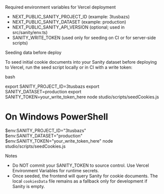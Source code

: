 Required environment variables for Vercel deployment

- NEXT_PUBLIC_SANITY_PROJECT_ID (example: 3tusbazs)
- NEXT_PUBLIC_SANITY_DATASET (example: production)
- NEXT_PUBLIC_SANITY_API_VERSION (optional; used in src/sanity/env.ts)
- SANITY_WRITE_TOKEN (used only for seeding on CI or for server-side scripts)

Seeding data before deploy

To seed initial cookie documents into your Sanity dataset before deploying to Vercel, run the seed script locally or in CI with a write token:

bash

export SANITY_PROJECT_ID=3tusbazs
export SANITY_DATASET=production
export SANITY_TOKEN=your_write_token_here
node studio/scripts/seedCookies.js

# On Windows PowerShell

$env:SANITY_PROJECT_ID="3tusbazs"
$env:SANITY_DATASET="production"
$env:SANITY_TOKEN="your_write_token_here"
node studio/scripts/seedCookies.js

Notes

- Do NOT commit your SANITY_TOKEN to source control. Use Vercel Environment Variables for runtime secrets.
- Once seeded, the frontend will query Sanity for cookie documents. The local `cookiesData` file remains as a fallback only for development if Sanity is empty.
